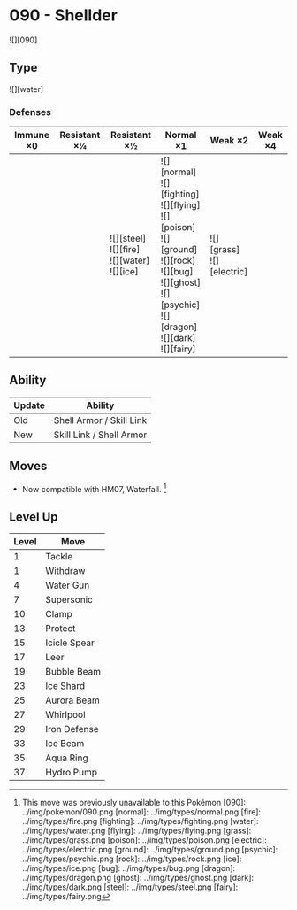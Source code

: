 # 090 - Shellder
![][090]

## Type

![][water]

### Defenses

Immune ×0 | Resistant ×¼ | Resistant ×½                                             | Normal ×1                                                                                                                                                                                 | Weak ×2                          | Weak ×4 | 
---       | ---          | ---                                                      | ---                                                                                                                                                                                       | ---                              | ---     | 
          |              | ![][steel]<br> ![][fire]<br> ![][water]<br> ![][ice]<br> | ![][normal]<br> ![][fighting]<br> ![][flying]<br> ![][poison]<br> ![][ground]<br> ![][rock]<br> ![][bug]<br> ![][ghost]<br> ![][psychic]<br> ![][dragon]<br> ![][dark]<br> ![][fairy]<br> | ![][grass]<br> ![][electric]<br> |         | 

## Ability

Update | Ability                  | 
---    | ---                      | 
Old    | Shell Armor / Skill Link | 
New    | Skill Link / Shell Armor | 

## Moves

 - Now compatible with HM07, Waterfall. [^1]

## Level Up

Level | Move         | 
---   | ---          | 
1     | Tackle       | 
1     | Withdraw     | 
4     | Water Gun    | 
7     | Supersonic   | 
10    | Clamp        | 
13    | Protect      | 
15    | Icicle Spear | 
17    | Leer         | 
19    | Bubble Beam  | 
23    | Ice Shard    | 
25    | Aurora Beam  | 
27    | Whirlpool    | 
29    | Iron Defense | 
33    | Ice Beam     | 
35    | Aqua Ring    | 
37    | Hydro Pump   | 

[^1]: This move was previously unavailable to this Pokémon
[090]: ../img/pokemon/090.png
[normal]: ../img/types/normal.png
[fire]: ../img/types/fire.png
[fighting]: ../img/types/fighting.png
[water]: ../img/types/water.png
[flying]: ../img/types/flying.png
[grass]: ../img/types/grass.png
[poison]: ../img/types/poison.png
[electric]: ../img/types/electric.png
[ground]: ../img/types/ground.png
[psychic]: ../img/types/psychic.png
[rock]: ../img/types/rock.png
[ice]: ../img/types/ice.png
[bug]: ../img/types/bug.png
[dragon]: ../img/types/dragon.png
[ghost]: ../img/types/ghost.png
[dark]: ../img/types/dark.png
[steel]: ../img/types/steel.png
[fairy]: ../img/types/fairy.png
